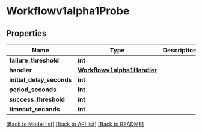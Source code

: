 # Workflowv1alpha1Probe

## Properties
Name | Type | Description | Notes
------------ | ------------- | ------------- | -------------
**failure_threshold** | **int** |  | [optional] 
**handler** | [**Workflowv1alpha1Handler**](Workflowv1alpha1Handler.md) |  | [optional] 
**initial_delay_seconds** | **int** |  | [optional] 
**period_seconds** | **int** |  | [optional] 
**success_threshold** | **int** |  | [optional] 
**timeout_seconds** | **int** |  | [optional] 

[[Back to Model list]](../README.md#documentation-for-models) [[Back to API list]](../README.md#documentation-for-api-endpoints) [[Back to README]](../README.md)


